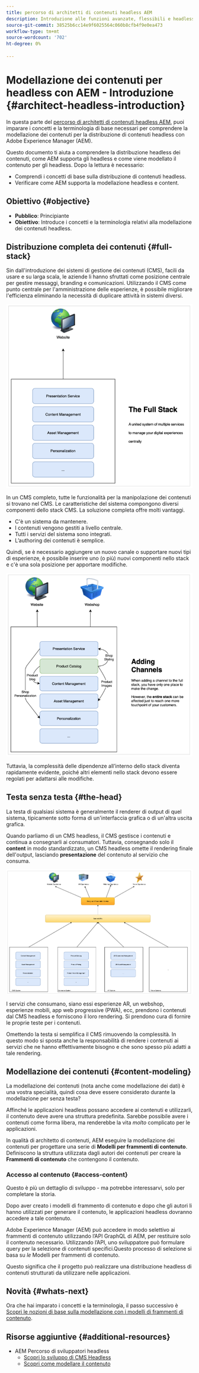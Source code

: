 ```yaml
---
title: percorso di architetti di contenuti headless AEM
description: Introduzione alle funzioni avanzate, flessibili e headless di Adobe Experience Manager e modalità di modellazione dei contenuti per il progetto.
source-git-commit: 38525b6cc14e9f6025564c060b8cfb4f9e0ea473
workflow-type: tm+mt
source-wordcount: '702'
ht-degree: 0%

---
```


# Modellazione dei contenuti per headless con AEM - Introduzione {#architect-headless-introduction}

In questa parte del [percorso di architetti di contenuti headless AEM](overview.md), puoi imparare i concetti e la terminologia di base necessari per comprendere la modellazione dei contenuti per la distribuzione di contenuti headless con Adobe Experience Manager (AEM).

Questo documento ti aiuta a comprendere la distribuzione headless dei contenuti, come AEM supporta gli headless e come viene modellato il contenuto per gli headless. Dopo la lettura è necessario:

* Comprendi i concetti di base sulla distribuzione di contenuti headless.
* Verificare come AEM supporta la modellazione headless e content.

## Obiettivo {#objective}

* **Pubblico**: Principiante
* **Obiettivo**: Introduce i concetti e la terminologia relativi alla modellazione dei contenuti headless.

## Distribuzione completa dei contenuti {#full-stack}

Sin dall&#39;introduzione dei sistemi di gestione dei contenuti (CMS), facili da usare e su larga scala, le aziende li hanno sfruttati come posizione centrale per gestire messaggi, branding e comunicazioni. Utilizzando il CMS come punto centrale per l&#39;amministrazione delle esperienze, è possibile migliorare l&#39;efficienza eliminando la necessità di duplicare attività in sistemi diversi.

![Il classico CMS full-stack](/help/journey-headless/developer/assets/full-stack.png)

In un CMS completo, tutte le funzionalità per la manipolazione dei contenuti si trovano nel CMS. Le caratteristiche del sistema compongono diversi componenti dello stack CMS. La soluzione completa offre molti vantaggi.

* C&#39;è un sistema da mantenere.
* I contenuti vengono gestiti a livello centrale.
* Tutti i servizi del sistema sono integrati.
* L’authoring dei contenuti è semplice.

Quindi, se è necessario aggiungere un nuovo canale o supportare nuovi tipi di esperienze, è possibile inserire uno (o più) nuovi componenti nello stack e c&#39;è una sola posizione per apportare modifiche.

![Aggiunta di un nuovo canale alla pila](/help/journey-headless/developer/assets/adding-channel.png)

Tuttavia, la complessità delle dipendenze all’interno dello stack diventa rapidamente evidente, poiché altri elementi nello stack devono essere regolati per adattarsi alle modifiche.

## Testa senza testa {#the-head}

La testa di qualsiasi sistema è generalmente il renderer di output di quel sistema, tipicamente sotto forma di un&#39;interfaccia grafica o di un&#39;altra uscita grafica.

Quando parliamo di un CMS headless, il CMS gestisce i contenuti e continua a consegnarli ai consumatori. Tuttavia, consegnando solo il **content** in modo standardizzato, un CMS headless omette il rendering finale dell&#39;output, lasciando **presentazione** del contenuto al servizio che consuma.

![CMS headless](/help/journey-headless/developer/assets/headless-cms.png)

I servizi che consumano, siano essi esperienze AR, un webshop, esperienze mobili, app web progressive (PWA), ecc, prendono i contenuti dal CMS headless e forniscono il loro rendering. Si prendono cura di fornire le proprie teste per i contenuti.

Omettendo la testa si semplifica il CMS rimuovendo la complessità. In questo modo si sposta anche la responsabilità di rendere i contenuti ai servizi che ne hanno effettivamente bisogno e che sono spesso più adatti a tale rendering.

## Modellazione dei contenuti {#content-modeling}

La modellazione dei contenuti (nota anche come modellazione dei dati) è una vostra specialità, quindi cosa deve essere considerato durante la modellazione per senza testa?

Affinché le applicazioni headless possano accedere ai contenuti e utilizzarli, il contenuto deve avere una struttura predefinita. Sarebbe possibile avere i contenuti come forma libera, ma renderebbe la vita *molto* complicato per le applicazioni.

In qualità di architetto di contenuti, AEM eseguire la modellazione dei contenuti per progettare una serie di **Modelli per frammenti di contenuto**. Definiscono la struttura utilizzata dagli autori dei contenuti per creare la **Frammenti di contenuto** che contengono il contenuto.

### Accesso al contenuto {#access-content}

Questo è più un dettaglio di sviluppo - ma potrebbe interessarvi, solo per completare la storia.

Dopo aver creato i modelli di frammento di contenuto e dopo che gli autori li hanno utilizzati per generare il contenuto, le applicazioni headless dovranno accedere a tale contenuto.

Adobe Experience Manager (AEM) può accedere in modo selettivo ai frammenti di contenuto utilizzando l’API GraphQL di AEM, per restituire solo il contenuto necessario. Utilizzando l’API, uno sviluppatore può formulare query per la selezione di contenuti specifici.Questo processo di selezione si basa su *le* Modelli per frammenti di contenuto.

Questo significa che il progetto può realizzare una distribuzione headless di contenuti strutturati da utilizzare nelle applicazioni.

## Novità {#whats-next}

Ora che hai imparato i concetti e la terminologia, il passo successivo è [Scopri le nozioni di base sulla modellazione con i modelli di frammenti di contenuto](basics.md).

## Risorse aggiuntive {#additional-resources}

* AEM Percorso di sviluppatori headless
   * [Scopri lo sviluppo di CMS Headless](/help/journey-headless/developer/learn-about.md)
   * [Scopri come modellare il contenuto](/help/journey-headless/developer/model-your-content.md)
